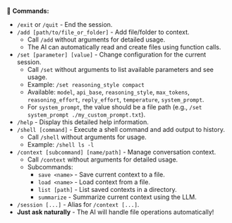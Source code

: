  🎯 **Commands:**
*   `/exit` or `/quit` - End the session.
*   `/add [path/to/file_or_folder]` - Add file/folder to context.
    *   Call `/add` without arguments for detailed usage.
    *   The AI can automatically read and create files using function calls.
*   `/set [parameter] [value]` - Change configuration for the current session.
    *   Call `/set` without arguments to list available parameters and see usage.
    *   Example: `/set reasoning_style compact`
    *   Available: `model`, `api_base`, `reasoning_style`, `max_tokens`, `reasoning_effort`, `reply_effort`, `temperature`, `system_prompt`.
    *   For `system_prompt`, the value should be a file path (e.g., `/set system_prompt ./my_custom_prompt.txt`).
*   `/help` - Display this detailed help information.
*   `/shell [command]` - Execute a shell command and add output to history.
    *   Call `/shell` without arguments for usage.
    *   Example: `/shell ls -l`
*   `/context [subcommand] [name/path]` - Manage conversation context.
    *   Call `/context` without arguments for detailed usage.
    *   Subcommands:
        *   `save <name>`     - Save current context to a file.
        *   `load <name>`     - Load context from a file.
        *   `list [path]`     - List saved contexts in a directory.
        *   `summarize`       - Summarize current context using the LLM.
*   `/session [...]` - Alias for `/context [...]`.
*   **Just ask naturally** - The AI will handle file operations automatically!
